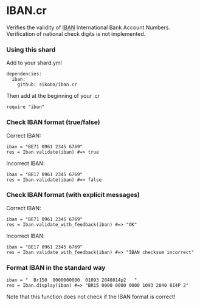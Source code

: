 
# IBAN.cr

Verifies the validity of [IBAN](https://en.wikipedia.org/wiki/International_Bank_Account_Number) International Bank Account Numbers. Verification of national check digits is not implemented.

### Using this shard
 
Add to your shard.yml

```
dependencies:
  iban:
    github: sikoba/iban.cr
```

Then add at the beginning of your .cr

```
require "iban"
```


### Check IBAN format (true/false)

Correct IBAN:
```
iban = "BE71 0961 2345 6769"
res = Iban.validate(iban) #=> true
```
 Incorrect IBAN:
```
iban = "BE17 0961 2345 6769"
res = Iban.validate(iban) #=> false
```

### Check IBAN format (with explicit messages)

Correct IBAN:
```
iban = "BE71 0961 2345 6769"
res = Iban.validate_with_feedback(iban) #=> "OK"
```
 Incorrect IBAN:
```
iban = "BE17 0961 2345 6769"
res = Iban.validate_with_feedback(iban) #=> "IBAN checksum incorrect"
```

### Format IBAN in the standard way

```
iban = "  Br150  0000000000  01093 2840814p2   "
res = Iban.display(iban) #=> "BR15 0000 0000 0000 1093 2840 814P 2"
```
Note that this function does not check if the IBAN format is correct!
